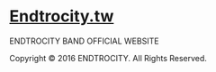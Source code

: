 # [Endtrocity.tw](https://endtrocity.tw)
ENDTROCITY BAND OFFICIAL WEBSITE

Copyright © 2016 ENDTROCITY. All Rights Reserved.
